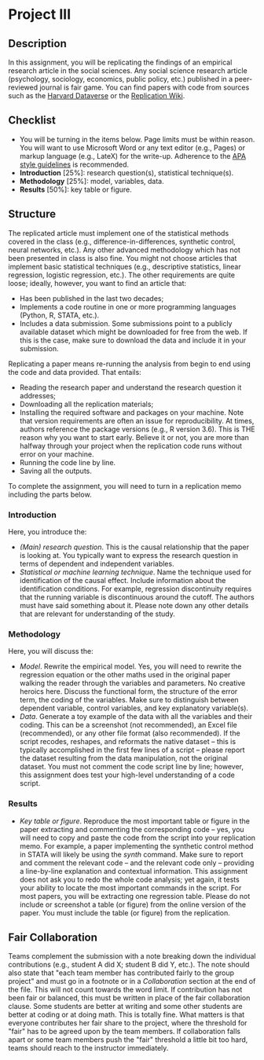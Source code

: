# Project III

## Description
In this assignment, you will be replicating the findings of an empirical research article in the social sciences. Any social science research article (psychology, sociology, economics, public policy, etc.) published in a peer-reviewed journal is fair game. You can find papers with code from sources such as the [Harvard Dataverse](https://dataverse.harvard.edu/dataverse/RepData) or the [Replication Wiki](https://replication.uni-goettingen.de).

## Checklist

- You will be turning in the items below. Page limits must be within reason. You will want to use Microsoft Word or any text editor (e.g., Pages) or markup language (e.g., LateX) for the write-up. Adherence to the [APA style guidelines](https://apastyle.apa.org) is recommended.
- **Introduction** [25\%]: research question(s), statistical technique(s).
- **Methodology** [25\%]: model, variables, data.
- **Results** [50\%]: key table or figure.

## Structure
The replicated article must implement one of the statistical methods covered in the class (e.g., difference-in-differences, synthetic control, neural networks, etc.). Any other advanced methodology which has not been presented in class is also fine. You might not choose articles that implement basic statistical techniques (e.g., descriptive statistics, linear regression, logistic regression, etc.). The other requirements are quite loose; ideally, however, you want to find an article that:
- Has been published in the last two decades;
- Implements a code routine in one or more programming languages (Python, R, STATA, etc.).
- Includes a data submission. Some submissions point to a publicly available dataset which might be downloaded for free from the web. If this is the case, make sure to download the data and include it in your submission.

Replicating a paper means re-running the analysis from begin to end using the code and data provided. That entails:
- Reading the research paper and understand the research question it addresses;
- Downloading all the replication materials;
- Installing the required software and packages on your machine. Note that version requirements are often an issue for reproducibility. At times, authors reference the package versions (e.g., R version 3.6). This is THE reason why you want to start early. Believe it or not, you are more than halfway through your project when the replication code runs without error on your machine.
- Running the code line by line.
- Saving all the outputs.

To complete the assignment, you will need to turn in a replication memo including the parts below.

### Introduction 
Here, you introduce the:
- *(Main) research question*. This is the causal relationship that the paper is looking at. You typically want to express the research question in terms of dependent and independent variables.
- *Statistical or machine learning technique*. Name the technique used for identification of the causal effect. Include information about the identification conditions. For example, regression discontinuity requires that the running variable is discontinuous around the cutoff. The authors must have said something about it. Please note down any other details that are relevant for understanding of the study.

### Methodology
Here, you will discuss the:
- *Model*. Rewrite the empirical model. Yes, you will need to rewrite the regression equation or the other maths used in the original paper walking the reader through the variables and parameters. No creative heroics here. Discuss the functional form, the structure of the error term, the coding of the variables. Make sure to distinguish between dependent variable, control variables, and key explanatory variable(s).
- *Data*. Generate a toy example of the data with all the variables and their coding. This can be a screenshot (not recommended), an Excel file (recommended), or any other file format (also recommended). If the script recodes, reshapes, and reformats the native dataset – this is typically accomplished in the first few lines of a script – please report the dataset resulting from the data manipulation, not the original dataset. You must not comment the code script line by line; however, this assignment does test your high-level understanding of a code script.

### Results
- *Key table or figure*. Reproduce the most important table or figure in the paper extracting and commenting the corresponding code – yes, you will need to copy and paste the code from the script into your replication memo. For example, a paper implementing the synthetic control method in STATA will likely be using the *synth* command. Make sure to report and comment the relevant code – and the relevant code only – providing a line-by-line explanation and contextual information. This assignment does not ask you to redo the whole code analysis; yet again, it tests your ability to locate the most important commands in the script. For most papers, you will be extracting one regression table.
Please do not include or screenshot a table (or figure) from the online version of the paper. You must include the table (or figure) from the replication.

## Fair Collaboration
Teams complement the submission with a note breaking down the individual contributions (e.g., student A did X; student B did Y, etc.). The note should also state that "each team member has contributed fairly to the group project" and must go in a footnote or in a *Collaboration* section at the end of the file. This will not count towards the word limit. If contribution has not been fair or balanced, this must be written in place of the fair collaboration clause.
Some students are better at writing and some other students are better at coding or at doing math. This is totally fine. What matters is that everyone contributes her fair share to the project, where the threshold for "fair" has to be agreed upon by the team members. If collaboration falls apart or some team members push the "fair" threshold a little bit too hard, teams should reach to the instructor immediately.
